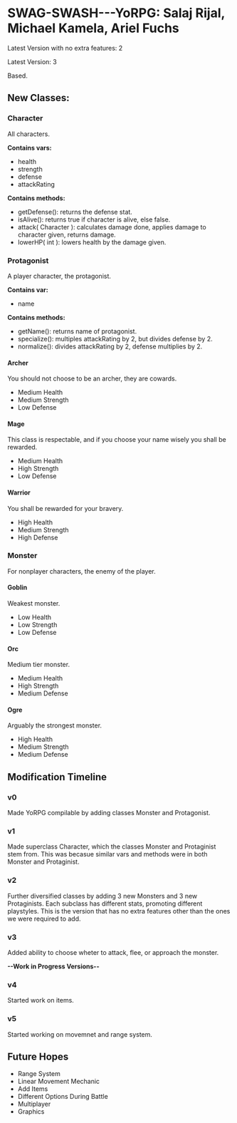# SWAG-SWASH---YoRPG: Salaj Rijal, Michael Kamela, Ariel Fuchs
Latest Version with no extra features: 2

Latest Version: 3

Based. 

## New Classes:

### Character
All characters. 

**Contains vars:**
* health
* strength
* defense
* attackRating

**Contains methods:**
* getDefense(): returns the defense stat.
* isAlive(): returns true if character is alive, else false.
* attack( Character ): calculates damage done, applies damage to character given, returns damage.
* lowerHP( int ): lowers health by the damage given.

### Protagonist
A player character, the protagonist. 

**Contains var:**
* name

**Contains methods:**
* getName(): returns name of protagonist.
* specialize(): multiples attackRating by 2, but divides defense by 2.
* normalize(): divides attackRating by 2, defense multiplies by 2.

#### Archer
You should not choose to be an archer, they are cowards.
* Medium Health
* Medium Strength
* Low Defense

#### Mage
This class is respectable, and if you choose your name wisely you shall be rewarded.
* Medium Health
* High Strength
* Low Defense

#### Warrior
You shall be rewarded for your bravery.
* High Health
* Medium Strength
* High Defense

### Monster
For nonplayer characters, the enemy of the player.

#### Goblin
Weakest monster.
* Low Health
* Low Strength
* Low Defense

#### Orc
Medium tier monster.
* Medium Health
* High Strength
* Medium Defense

#### Ogre
Arguably the strongest monster.
* High Health
* Medium Strength
* Medium Defense

## Modification Timeline

### v0
Made YoRPG compilable by adding classes Monster and Protagonist.

### v1
Made superclass Character, which the classes Monster and Protaginist stem from. This was becasue
similar vars and methods were in both Monster and Protaginist.

### v2
Further diversified classes by adding 3 new Monsters and 3 new Protaginists. Each subclass has different stats, promoting different playstyles. This is the version that has no extra features other than the ones we were required to add.

### v3
Added ability to choose wheter to attack, flee, or approach the monster.


**--Work in Progress Versions--**

### v4
Started work on items.

### v5
Started working on movemnet and range system.

## Future Hopes

* Range System
* Linear Movement Mechanic
* Add Items
* Different Options During Battle
* Multiplayer
* Graphics

